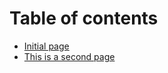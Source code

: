 # Table of contents

* [Initial page](README.md)
* [This is a second page](this-is-a-second-page.md)

